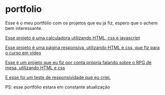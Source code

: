 # portfolio
 
Esse é o meu portfólio com os projetos que eu já fiz, espero que o achem bem interessante.

<a href="https://joao-paulo-moreira.github.io/portfolio/calculadora/">Esse projeto é uma calculadora utilizando HTML, css e javascript</a>

<a href="https://joao-paulo-moreira.github.io/portfolio/projeto-android/android">Esse projeto é uma página responsiva, utilizando HTML e css, que fiz para o curso em vídeo</a>

<a href="https://joao-paulo-moreira.github.io/portfolio/RPG-o-que-e/">Esse é um projeto que eu fiz por conta própria falando sobre o RPG de mesa, utilizando HTML e css</a>

<a href="https://joao-paulo-moreira.github.io/portfolio/teste-responsivo/">E esse foi um teste de responsividade que eu criei.</a>

PS: esse portfólio estara em constante atualização

